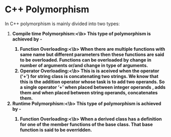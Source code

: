 # C++ Polymorphism


In C++ polymorphism is mainly divided into two types:
1. <b>Compile time Polymorphism:<\b> This type of polymorphism is achieved by -
   1. <b>Function Overloading:<\b> When there are multiple functions with same name but different parameters then these functions are said to be overloaded. Functions can be overloaded by change in number of arguments or/and change in type of arguments.
   2. <b>Operator Overloading:<\b> This is is aceived when the operator (‘+’) for string class is concatenating two strings. We know that this is the addition operator whose task is to add two operands. So a single operator ‘+’ when placed between integer operands , adds them and when placed between string operands, concatenates them.
2. <b>Runtime Polymorphism:<\b> This type of polymorphism is achieved by -
   1. Function Overloading:<\b> When a derived class has a definition for one of the member functions of the base class. That base function is said to be overridden.
